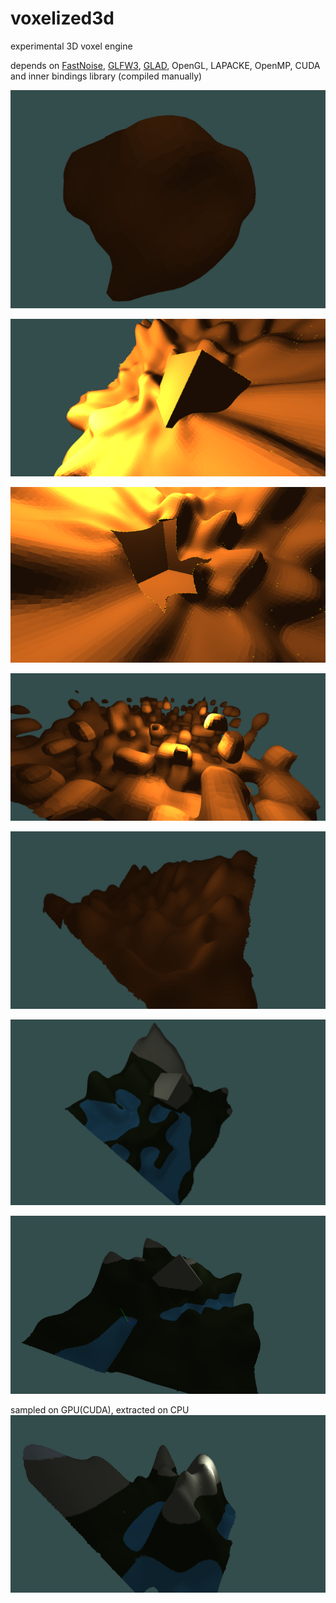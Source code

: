 # voxelized3d
experimental 3D voxel engine

depends on [FastNoise](https://github.com/Auburns/FastNoise), [GLFW3](http://www.glfw.org/), [GLAD](https://github.com/Dav1dde/glad), OpenGL, LAPACKE, OpenMP, CUDA and inner bindings library (compiled manually)

![UMDC + sphere + noise (radius displacement)](imgs/umdc_sphere_displacement.png)

![sharp features are finally preserved !](imgs/sharp_features.png)

![difference](imgs/difference.png)

![some noise](imgs/noise1.png)

![noise terrain](imgs/noise_terrain.png)

![height map](imgs/heightmap1.png)

![another height map](imgs/heightmap2.png)

sampled on GPU(CUDA), extracted on CPU
![cuda1](imgs/cuda_gen1.png)